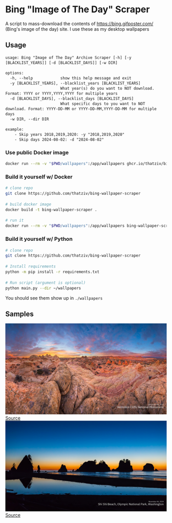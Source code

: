 # Bing "Image of The Day" Scraper

A script to mass-download the contents of https://bing.gifposter.com/ (Bing's image of the day) site. I use these as my desktop wallpapers

## Usage

```
usage: Bing "Image of The Day" Archive Scraper [-h] [-y [BLACKLIST_YEARS]] [-d [BLACKLIST_DAYS]] [-w DIR]

options:
  -h, --help            show this help message and exit
  -y [BLACKLIST_YEARS], --blacklist_years [BLACKLIST_YEARS]
                        What year(s) do you want to NOT download. Format: YYYY or YYYY,YYYY,YYYY for multiple years
  -d [BLACKLIST_DAYS], --blacklist_days [BLACKLIST_DAYS]
                        What specific days to you want to NOT download. Format: YYYY-DD-MM or YYYY-DD-MM,YYYY-DD-MM for multiple days
  -w DIR, --dir DIR

example:
    - Skip years 2018,2019,2020: -y "2018,2019,2020"
    - Skip days 2024-08-02: -d "2024-08-02"
```

### Use public Docker image

```sh
docker run --rm -v "$PWD/wallpapers":/app/wallpapers ghcr.io/thatziv/bing-wallpaper-scraper:latest
```

### Build it yourself w/ Docker

```sh
# clone repo
git clone https://github.com/thatziv/bing-wallpaper-scraper

# build docker image
docker build -t bing-wallpaper-scraper .

# run it
docker run --rm -v "$PWD/wallpapers":/app/wallpapers bing-wallpaper-scraper
```

### Build it yourself w/ Python

```sh
# clone repo
git clone https://github.com/thatziv/bing-wallpaper-scraper

# Install requirements
python -m pip install -r requirements.txt

# Run script (argument is optional)
python main.py --dir ~/wallpapers
```

You should see them show up in `./wallpapers`

## Samples

![img1](wallpapers/2023-12-03.png)
[Source](https://bing.gifposter.com/wallpaper-2724-vermilioncliffs.html)
![img2](wallpapers/2024-11-06.png)
[Source](https://bing.gifposter.com/uk/column-915-shi-shi-beach-olympic-national-park-washington-united-states.html)
